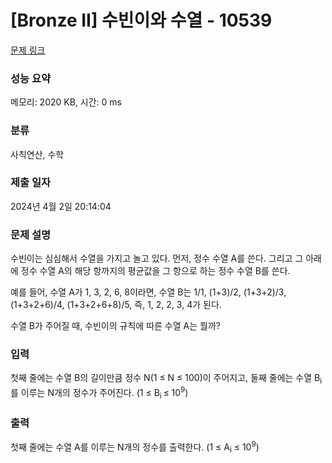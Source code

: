 # [Bronze II] 수빈이와 수열 - 10539 

[문제 링크](https://www.acmicpc.net/problem/10539) 

### 성능 요약

메모리: 2020 KB, 시간: 0 ms

### 분류

사칙연산, 수학

### 제출 일자

2024년 4월 2일 20:14:04

### 문제 설명

<p>수빈이는 심심해서 수열을 가지고 놀고 있다. 먼저, 정수 수열 A를 쓴다. 그리고 그 아래에 정수 수열 A의 해당 항까지의 평균값을 그 항으로 하는 정수 수열 B를 쓴다. </p>

<p>예를 들어, 수열 A가 1, 3, 2, 6, 8이라면, 수열 B는 1/1, (1+3)/2, (1+3+2)/3, (1+3+2+6)/4, (1+3+2+6+8)/5, 즉, 1, 2, 2, 3, 4가 된다. </p>

<p>수열 B가 주어질 때, 수빈이의 규칙에 따른 수열 A는 뭘까?</p>

### 입력 

 <p>첫째 줄에는 수열 B의 길이만큼 정수 N(1 ≤ N ≤ 100)이 주어지고, 둘째 줄에는 수열 B<sub>i</sub>를 이루는 N개의 정수가 주어진다. (1 ≤ B<sub>i<sup> </sup></sub>≤ 10<sup>9</sup>)</p>

### 출력 

 <p>첫째 줄에는 수열 A를 이루는 N개의 정수를 출력한다. (1 ≤ A<sub>i</sub> ≤ 10<sup>9</sup>)</p>

